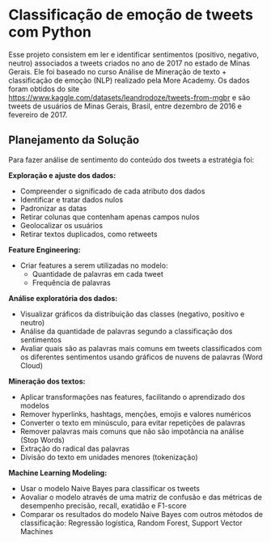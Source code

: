 # Classificação de emoção de tweets com Python

Esse projeto consistem em ler e identificar sentimentos (positivo, negativo, neutro) associados a tweets criados no ano de 2017 no estado de Minas Gerais. Ele foi baseado no curso Análise de Mineração de texto + classificação de emoção (NLP) realizado pela More Academy. Os dados foram obtidos do site https://www.kaggle.com/datasets/leandrodoze/tweets-from-mgbr e são tweets de usuários de Minas Gerais, Brasil, entre dezembro de 2016 e fevereiro de 2017.

## Planejamento da Solução

Para fazer análise de sentimento do conteúdo dos tweets a estratégia foi:

**Exploração e ajuste dos dados:**
- Compreender o significado de cada atributo dos dados
- Identificar e tratar dados nulos
- Padronizar as datas 
- Retirar colunas que contenham apenas campos nulos
- Geolocalizar os usuários 
- Retirar textos duplicados, como retweets

**Feature Engineering:**
- Criar features a serem utilizadas no modelo:
  - Quantidade de palavras em cada tweet
  - Frequência de palavras

**Análise exploratória dos dados:**
- Visualizar gráficos da distribuição das classes (negativo, positivo e neutro)
- Análise da quantidade de palavras segundo a classificação dos sentimentos
- Avaliar quais são as palavras mais comuns em tweets classificados com os diferentes sentimentos usando gráficos de nuvens de palavras (Word Cloud)

**Mineração dos textos:**
- Aplicar transformações nas features, facilitando o aprendizado dos modelos
- Remover hyperlinks, hashtags, menções, emojis e valores numéricos
- Converter o texto em minúsculo, para evitar repetições de palavras
- Remover palavras mais comuns que não são impotância na análise (Stop Words)
- Extração do radical das palavras
- Divisão do texto em unidades menores (tokenização)

**Machine Learning Modeling:**
- Usar o modelo Naive Bayes para classificar os tweets
- Aovaliar o modelo através de uma matriz de confusão e das métricas de desempenho precisão, recall, exatidão e F1-score
- Comparar os resultados do modelo Naive Bayes com outros métodos de classificação: Regressão logística, Random Forest, Support Vector Machines

